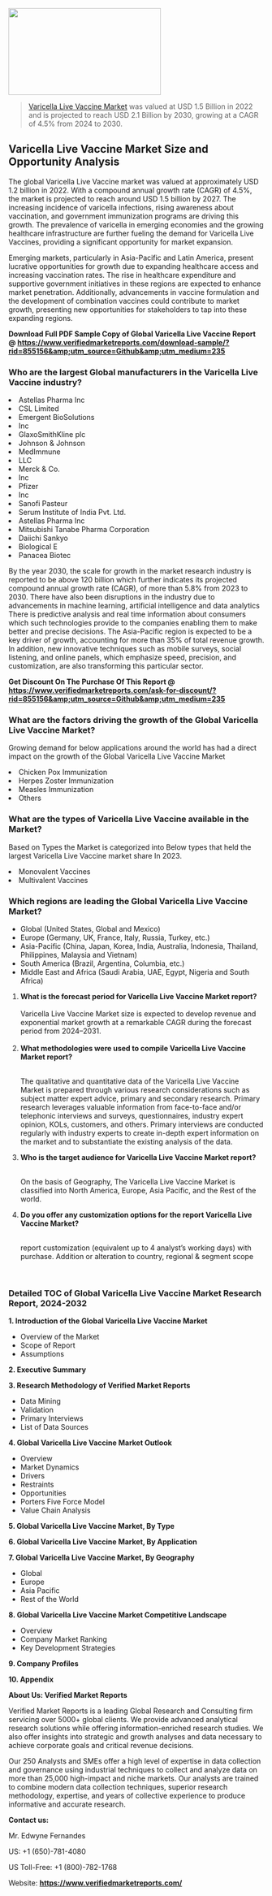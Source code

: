 <img src="https://ffe5etoiles.com/wp-content/uploads/2024/12/MST1-300x171.png" alt="" width="300" height="171" class="alignnone size-medium wp-image-20088" /><blockquote><p><p><a href="https://www.verifiedmarketreports.com/download-sample/?rid=855156&utm_source=Github&utm_medium=235" target="_blank">Varicella Live Vaccine Market</a> was valued at USD 1.5 Billion in 2022 and is projected to reach USD 2.1 Billion by 2030, growing at a CAGR of 4.5% from 2024 to 2030.</p></blockquote><p><h2>Varicella Live Vaccine Market Size and Opportunity Analysis</h2><p>The global Varicella Live Vaccine market was valued at approximately USD 1.2 billion in 2022. With a compound annual growth rate (CAGR) of 4.5%, the market is projected to reach around USD 1.5 billion by 2027. The increasing incidence of varicella infections, rising awareness about vaccination, and government immunization programs are driving this growth. The prevalence of varicella in emerging economies and the growing healthcare infrastructure are further fueling the demand for Varicella Live Vaccines, providing a significant opportunity for market expansion.</p><p>Emerging markets, particularly in Asia-Pacific and Latin America, present lucrative opportunities for growth due to expanding healthcare access and increasing vaccination rates. The rise in healthcare expenditure and supportive government initiatives in these regions are expected to enhance market penetration. Additionally, advancements in vaccine formulation and the development of combination vaccines could contribute to market growth, presenting new opportunities for stakeholders to tap into these expanding regions.</p></p><p class=""><strong>Download Full PDF Sample Copy of Global Varicella Live Vaccine Report @ <a href="https://www.verifiedmarketreports.com/download-sample/?rid=855156&amp;utm_source=Github&amp;utm_medium=235" target="_blank">https://www.verifiedmarketreports.com/download-sample/?rid=855156&amp;utm_source=Github&amp;utm_medium=235</a></strong></p><h3 id="" class="">Who are the largest Global manufacturers in the Varicella Live Vaccine industry?</h3><p><li>Astellas Pharma Inc</li><li> CSL Limited</li><li> Emergent BioSolutions</li><li> Inc</li><li> GlaxoSmithKline plc</li><li> Johnson & Johnson</li><li> MedImmune</li><li> LLC</li><li> Merck & Co.</li><li> Inc</li><li> Pfizer</li><li> Inc</li><li> Sanofi Pasteur</li><li> Serum Institute of India Pvt. Ltd.</li><li> Astellas Pharma Inc</li><li> Mitsubishi Tanabe Pharma Corporation</li><li> Daiichi Sankyo</li><li> Biological E</li><li> Panacea Biotec</li></p><div class=""><div class="" dir="" data-message-author-role="" data-message-id="" data-message-model-slug=""><div class=""><div class=""><div class=""><div class="" dir="" data-message-author-role="" data-message-id="" data-message-model-slug=""><div class=""><div class=""><p>By the year 2030, the scale for growth in the market research industry is reported to be above 120 billion which further indicates its projected compound annual growth rate (CAGR), of more than 5.8% from 2023 to 2030. There have also been disruptions in the industry due to advancements in machine learning, artificial intelligence and data analytics There is predictive analysis and real time information about consumers which such technologies provide to the companies enabling them to make better and precise decisions. The Asia-Pacific region is expected to be a key driver of growth, accounting for more than 35% of total revenue growth. In addition, new innovative techniques such as mobile surveys, social listening, and online panels, which emphasize speed, precision, and customization, are also transforming this particular sector.</p><p><strong>Get Discount On The Purchase Of This Report @&nbsp; <a href="https://www.verifiedmarketreports.com/ask-for-discount/?rid=855156&amp;utm_source=Github&amp;utm_medium=235" target="_blank">https://www.verifiedmarketreports.com/ask-for-discount/?rid=855156&amp;utm_source=Github&amp;utm_medium=235</a></strong></p></div></div></div></div></div></div></div></div><h3 id="" class="">What are the factors driving the growth of the Global Varicella Live Vaccine Market?</h3><p id="" class="">Growing demand for below applications around the world has had a direct impact on the growth of the Global Varicella Live Vaccine Market</p><p id="" class=""><li>Chicken Pox Immunization</li><li> Herpes Zoster Immunization</li><li> Measles Immunization</li><li> Others</li></p><h3 id="" class="">What are the types of Varicella Live Vaccine available in the Market?</h3><p id="" class="">Based on Types the Market is categorized into Below types that held the largest Varicella Live Vaccine market share In 2023.</p><p id="" class=""><li>Monovalent Vaccines</li><li> Multivalent Vaccines</li></p><h3 id="" class="">Which regions are leading the Global Varicella Live Vaccine Market?</h3><ul><li>Global (United States, Global and Mexico)</li><li>Europe (Germany, UK, France, Italy, Russia, Turkey, etc.)</li><li>Asia-Pacific (China, Japan, Korea, India, Australia, Indonesia, Thailand, Philippines, Malaysia and Vietnam)</li><li>South America (Brazil, Argentina, Columbia, etc.)</li><li>Middle East and Africa (Saudi Arabia, UAE, Egypt, Nigeria and South Africa)</li></ul><p><ol><li><strong>What is the forecast period for Varicella Live Vaccine Market report?<br /></strong><br /><span data-sheets-root="1" data-sheets-value="{&quot;1&quot;:2,&quot;2&quot;:&quot;XXXX size is expected to develop revenue and exponential market growth at a remarkable CAGR during the forecast period from 2024&ndash;2030.&quot;}" data-sheets-userformat="{&quot;2&quot;:12674,&quot;4&quot;:{&quot;1&quot;:2,&quot;2&quot;:16776960},&quot;10&quot;:2,&quot;11&quot;:0,&quot;15&quot;:&quot;Arial&quot;,&quot;16&quot;:12}">Varicella Live Vaccine Market size is expected to develop revenue and exponential market growth at a remarkable CAGR during the forecast period from 2024&ndash;2031.</span><br /><br /></li><li><strong>What methodologies were used to compile Varicella Live Vaccine Market report?<br /><br /></strong><p>The qualitative and quantitative data of the&nbsp;Varicella Live Vaccine Market is prepared through various research considerations such as subject matter expert advice, primary and secondary research. Primary research leverages valuable information from face-to-face and/or telephonic interviews and surveys, questionnaires, industry expert opinion, KOLs, customers, and others. Primary interviews are conducted regularly with industry experts to create in-depth expert information on the market and to substantiate the existing analysis of the data.&nbsp;</p></li><li><strong>Who is the target audience for Varicella Live Vaccine Market report?<br /><br /></strong><p>On the basis of Geography, The&nbsp;Varicella Live Vaccine Market is classified into North America, Europe, Asia Pacific, and the Rest of the world.</p></li><li><strong>Do you offer any customization options for the report Varicella Live Vaccine Market?<br /><br /></strong><p>report customization (equivalent up to 4 analyst&rsquo;s working days) with purchase. Addition or alteration to country, regional &amp; segment scope</p><p>&nbsp;</p></li></ol></p><h3 id="" class="">Detailed TOC of Global Varicella Live Vaccine Market Research Report, 2024-2032</h3><p id="" class=""><strong>1. Introduction of the Global Varicella Live Vaccine Market</strong></p><ul><li>Overview of the Market</li><li>Scope of Report</li><li>Assumptions</li></ul><p id="" class=""><strong>2. Executive Summary</strong></p><p id="" class=""><strong>3. Research Methodology of&nbsp;Verified Market Reports</strong></p><ul><li>Data Mining</li><li>Validation</li><li>Primary Interviews</li><li>List of Data Sources</li></ul><p id="" class=""><strong>4. Global Varicella Live Vaccine Market Outlook</strong></p><ul><li>Overview</li><li>Market Dynamics</li><li>Drivers</li><li>Restraints</li><li>Opportunities</li><li>Porters Five Force Model</li><li>Value Chain Analysis</li></ul><p id="" class=""><strong>5. Global Varicella Live Vaccine Market, By&nbsp;Type</strong></p><p id="" class=""><strong>6. Global Varicella Live Vaccine Market, By Application</strong></p><p id="" class=""><strong>7. Global Varicella Live Vaccine Market, By Geography</strong></p><ul><li>Global</li><li>Europe</li><li>Asia Pacific</li><li>Rest of the World</li></ul><p id="" class=""><strong>8. Global Varicella Live Vaccine Market Competitive Landscape</strong></p><ul><li>Overview</li><li>Company Market Ranking</li><li>Key Development Strategies</li></ul><p id="" class=""><strong>9. Company Profiles</strong></p><p id="" class=""><strong>10. Appendix</strong></p><p id="" class=""><strong>About Us: Verified Market Reports</strong></p><p id="" class="">Verified Market Reports is a leading Global Research and Consulting firm servicing over 5000+ global clients. We provide advanced analytical research solutions while offering information-enriched research studies. We also offer insights into strategic and growth analyses and data necessary to achieve corporate goals and critical revenue decisions.</p><p id="" class="">Our 250 Analysts and SMEs offer a high level of expertise in data collection and governance using industrial techniques to collect and analyze data on more than 25,000 high-impact and niche markets. Our analysts are trained to combine modern data collection techniques, superior research methodology, expertise, and years of collective experience to produce informative and accurate research.</p><p id="" class=""><strong>Contact us:</strong></p><p id="" class="">Mr. Edwyne Fernandes</p><p id="" class="">US: +1 (650)-781-4080</p><p id="" class="">US Toll-Free: +1 (800)-782-1768</p><p id="" class="">Website: <a target="" data-test-app-aware-link=""><strong>https://www.verifiedmarketreports.com/</strong></a></p>

